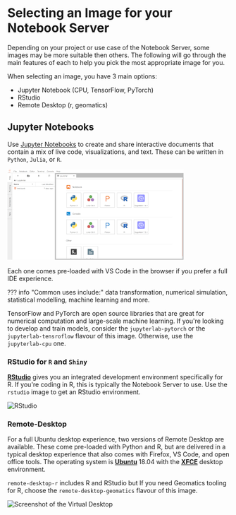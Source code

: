 # Selecting an Image for your Notebook Server

Depending on your project or use case of the Notebook Server, some images may be
more suitable then others. The following will go through the main features of
each to help you pick the most appropriate image for you.

When selecting an image, you have 3 main options:

- Jupyter Notebook (CPU, TensorFlow, PyTorch)
- RStudio
- Remote Desktop (r, geomatics)

## Jupyter Notebooks

Use [Jupyter Notebooks](https://jupyter.org/) to create and share interactive
documents that contain a mix of live code, visualizations, and text. These can
be written in `Python`, `Julia`, or `R`.

![Jupyter Notebooks](../images/jupyter_in_action.png)

Each one comes pre-loaded with VS Code in the browser if you prefer a full IDE
experience.

<!-- prettier-ignore -->
??? info "Common uses include:" 
    data transformation, numerical simulation, statistical
    modelling, machine learning and more.

TensorFlow and PyTorch are open source libraries that are great for numerical
computation and large-scale machine learning. If you're looking to develop and
train models, consider the `jupyterlab-pytorch` or the `jupyterlab-tensroflow`
flavour of this image. Otherwise, use the `jupyterlab-cpu` one.

### RStudio for `R` and `Shiny`

**[RStudio](RStudio/)** gives you an integrated development environment
specifically for R. If you're coding in R, this is typically the Notebook Server
to use. Use the `rstudio` image to get an RStudio environment.

![RStudio](../images/rstudio_visual.png)

### Remote-Desktop

For a full Ubuntu desktop experience, two versions of Remote Desktop are
available. These come pre-loaded with Python and R, but are delivered in a
typical desktop experience that also comes with Firefox, VS Code, and open
office tools. The operating system is **[Ubuntu](https://ubuntu.com/about)**
18.04 with the **[XFCE](https://www.xfce.org/about)** desktop environment.

`remote-desktop-r` includes R and RStudio but If you need Geomatics tooling for
R, choose the `remote-desktop-geomatics` flavour of this image.

![Screenshot of the Virtual Desktop](../images/rd_desktop.png)

